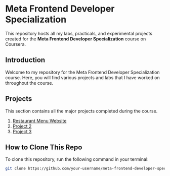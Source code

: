 # Meta Frontend Developer Specialization

This repository hosts all my labs, practicals, and experimental projects created for the **Meta Frontend Developer Specialization** course on Coursera.

## Introduction

Welcome to my repository for the Meta Frontend Developer Specialization course. Here, you will find various projects and labs that I have worked on throughout the course.

## Projects

This section contains all the major projects completed during the course.

1. [Restaurant Menu Website]([https://html-and-bootstrap.netlify.app/])
2. [Project 2](./projects/project2)
3. [Project 3](./projects/project3)

## How to Clone This Repo

To clone this repository, run the following command in your terminal:

```sh
git clone https://github.com/your-username/meta-frontend-developer-specialization.git
